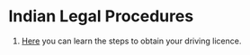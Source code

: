 # Indian Legal Procedures

1. [Here](/driving-licence.md) you can learn the steps to obtain your driving licence.
